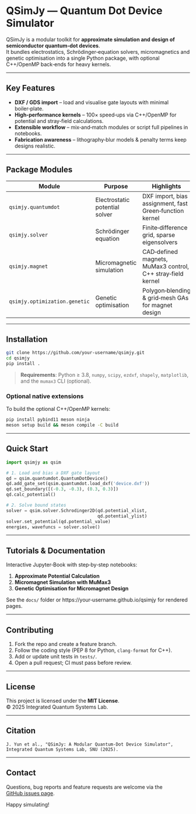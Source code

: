 # QSimJy — Quantum Dot Device Simulator

QSimJy is a modular toolkit for **approximate simulation and design of semiconductor quantum‑dot devices**.  
It bundles electrostatics, Schrödinger‑equation solvers, micromagnetics and genetic optimisation into a single Python package, with optional C++/OpenMP back‑ends for heavy kernels.

---

## Key Features

- **DXF / GDS import** – load and visualise gate layouts with minimal boiler‑plate.  
- **High‑performance kernels** – 100× speed‑ups via C++/OpenMP for potential and stray‑field calculations.  
- **Extensible workflow** – mix‑and‑match modules or script full pipelines in notebooks.  
- **Fabrication awareness** – lithography‑blur models & penalty terms keep designs realistic.

---

## Package Modules

| Module | Purpose | Highlights |
| ------ | ------- | ---------- |
| `qsimjy.quantumdot` | Electrostatic potential solver | DXF import, bias assignment, fast Green‑function kernel |
| `qsimjy.solver` | Schrödinger equation | Finite‑difference grid, sparse eigensolvers |
| `qsimjy.magnet` | Micromagnetic simulation | CAD‑defined magnets, MuMax3 control, C++ stray‑field kernel |
| `qsimjy.optimization.genetic` | Genetic optimisation | Polygon‑blending & grid‑mesh GAs for magnet design |

---

## Installation

```bash
git clone https://github.com/your‑username/qsimjy.git
cd qsimjy
pip install .
```

> **Requirements**: Python ≥ 3.8, `numpy`, `scipy`, `ezdxf`, `shapely`, `matplotlib`, and the `mumax3` CLI (optional).

### Optional native extensions

To build the optional C++/OpenMP kernels:

```bash
pip install pybind11 meson ninja
meson setup build && meson compile -C build
```

---

## Quick Start

```python
import qsimjy as qsim

# 1. Load and bias a DXF gate layout
qd = qsim.quantumdot.QuantumDotDevice()
qd.add_gate_set(qsim.quantumdot.load_dxf('device.dxf'))
qd.set_boundary([(-0.3, -0.3), (0.3, 0.3)])
qd.calc_potential()

# 2. Solve bound states
solver = qsim.solver.Schrodinger2D(qd.potential_xlist,
                                   qd.potential_ylist)
solver.set_potential(qd.potential_value)
energies, wavefuncs = solver.solve()
```

---

## Tutorials & Documentation

Interactive Jupyter‑Book with step‑by‑step notebooks:

1. **Approximate Potential Calculation**  
2. **Micromagnet Simulation with MuMax3**  
3. **Genetic Optimisation for Micromagnet Design**

See the `docs/` folder or https://your‑username.github.io/qsimjy for rendered pages.

---

## Contributing

1. Fork the repo and create a feature branch.  
2. Follow the coding style (PEP 8 for Python, `clang‑format` for C++).  
3. Add or update unit tests in `tests/`.  
4. Open a pull request; CI must pass before review.

---

## License

This project is licensed under the **MIT License**.  
© 2025 Integrated Quantum Systems Lab.

---

## Citation

```
J. Yun et al., "QSimJy: A Modular Quantum‑Dot Device Simulator",
Integrated Quantum Systems Lab, SNU (2025).
```

---

## Contact

Questions, bug reports and feature requests are welcome via the  
[GitHub issues page](https://github.com/your‑username/qsimjy/issues).

Happy simulating!
